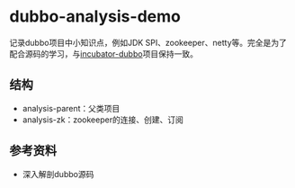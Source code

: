 # dubbo-analysis-demo

记录dubbo项目中小知识点，例如JDK SPI、zookeeper、netty等。完全是为了配合源码的学习，与[incubator-dubbo](https://github.com/pengcgithub/incubator-dubbo)项目保持一致。

## 结构
- analysis-parent：父类项目
- analysis-zk：zookeeper的连接、创建、订阅

## 参考资料
- 深入解剖dubbo源码
